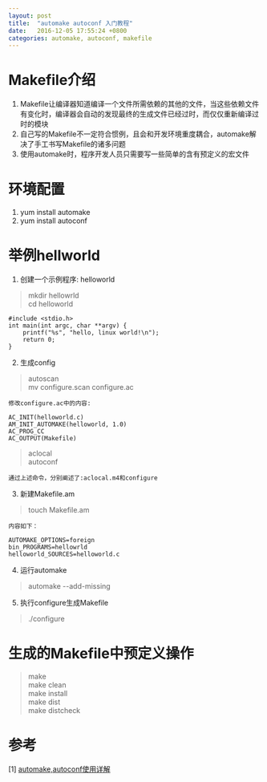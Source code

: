 ```yaml
---
layout: post
title:  "automake autoconf 入门教程"
date:   2016-12-05 17:55:24 +0800
categories: automake, autoconf, makefile
---
```

# Makefile介绍    
1. Makefile让编译器知道编译一个文件所需依赖的其他的文件，当这些依赖文件有变化时，编译器会自动的发现最终的生成文件已经过时，而仅仅重新编译过时的模块    
2. 自己写的Makefile不一定符合惯例，且会和开发环境重度耦合，automake解决了手工书写Makefile的诸多问题   
3. 使用automake时，程序开发人员只需要写一些简单的含有预定义的宏文件   

# 环境配置   
1. yum install automake    
2. yum install autoconf   

# 举例hellworld    

1. 创建一个示例程序: helloworld    
> mkdir hellowrld    
> cd helloworld    

```
#include <stdio.h>
int main(int argc, char **argv) {     
    printf("%s", "hello, linux world!\n");     
    return 0;
}    
```

2. 生成config   
> autoscan    
> mv configure.scan configure.ac    

    修改configure.ac中的内容:     

```   
AC_INIT(helloworld.c)
AM_INIT_AUTOMAKE(helloworld, 1.0)    
AC_PROG_CC    
AC_OUTPUT(Makefile)   
```      

> aclocal    
> autoconf   

    通过上述命令，分别阐述了:aclocal.m4和configure

3. 新建Makefile.am   
> touch Makefile.am   

    内容如下：        

```     
AUTOMAKE_OPTIONS=foreign    
bin_PROGRAMS=hellowrld   
helloworld_SOURCES=helloworld.c   
```

4. 运行automake     
> automake --add-missing    

5. 执行configure生成Makefile   
> ./configure   

# 生成的Makefile中预定义操作    
> make    
> make clean    
> make install   
> make dist   
> make distcheck   




# 参考   
[1] [automake,autoconf使用详解](http://www.laruence.com/2009/11/18/1154.html)   

